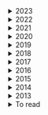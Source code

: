 <details><summary>  2023 </summary>

1. [How to avoid machine learning pitfalls: guide for academic researchers](https://arxiv.org/pdf/2108.02497.pdf)
2. [Should You Mask 15% in Masked Language Modeling?](https://arxiv.org/pdf/2202.08005.pdf) 10 Feb 2023
3. [The NLP Task Effectiveness of Long-Range Transformers](https://arxiv.org/pdf/2202.07856.pdf)  11 Feb 2023
4. [Learning Better Masking for Better Language Model Pre-training](https://arxiv.org/pdf/2208.10806.pdf) 25 May 2023
5. [LONGNET: Scaling Transformers to 1,000,000,000 Tokens](https://arxiv.org/pdf/2307.02486.pdf)  19 Jul 2023
6. [RoFormer: Enhanced Transformer with Rotary Position Embedding](https://arxiv.org/pdf/2104.09864.pdf)  8 Nov 2023

</details>

<details><summary>  2022 </summary>

1. [Exploring Neural Models for Query-Focused Summarization](https://arxiv.org/pdf/2112.07637.pdf)   26 Apr 2022
2. [EXT5: TOWARDS EXTREME MULTI-TASK SCALING FOR TRANSFER LEARNING](https://arxiv.org/pdf/2111.10952.pdf)   29 Jan 2022
3. [cosFormer: Rethinking Softmax in Attention](https://arxiv.org/pdf/2202.08791.pdf) 17  Feb 2022
4. [The Efficiency Misnomer](https://arxiv.org/pdf/2110.12894.pdf)  6 Mar 2022  
5. [HIBRIDS: Attention with Hierarchical Biases for Structure-aware Long Document Summarization](https://arxiv.org/pdf/2203.10741.pdf)  21 Mar 2022
6. [On the Intrinsic and Extrinsic Fairness Evaluation Metrics for Contextualized Language Representations](https://arxiv.org/pdf/2203.13928.pdf)  25 March 2022
7. [Position Information in Transformers:An Overview](https://watermark.silverchair.com/coli_a_00445.pdf?token=AQECAHi208BE49Ooan9kkhW_Ercy7Dm3ZL_9Cf3qfKAc485ysgAAAzswggM3BgkqhkiG9w0BBwagggMoMIIDJAIBADCCAx0GCSqGSIb3DQEHATAeBglghkgBZQMEAS4wEQQMiF2pW3jmgMl_l_omAgEQgIIC7luPtILVeDT3W-cICJMGu285No_ZhMuCD6cytZDXtmJ9Zs188Vawlndp7-DDl2HpQeIV4ZtOEwLoSouGeRMqeZMbEqWD4yWRqivJWcQ6qtdWUTpNKyjsQtysX8x-wWU1GaNuh8PkKVXy7w4rZunjHkJTk7sSJ06kDwaGW-I8c8-cxf9gUcRhlCUJ-U8aCflPjW1W-wm8bTD9mndtg5vwHbTMpqvuzuoQ7aJBjgxXAJ6GE08RMP1wNGBmRvT_C3LkZnyBPBx1Xc7g0IeTMrVStOzpEdkJFGsZnj2X_8DyLm1mfrrwnNaY9FgRrYy0JMjYTCjIgnvuxuermAhoenRU0cISkaUm5wXxqUx6Qcen8Au1YT3sK-_uBIWrJdArhETEErtgvzkYLgsqyDs9V6wOBeFIFucodAbgZIcRu4CtUqPj82hqG-n9QxRsLVqCx76QIfzt53am20cwjZSpf4aef58Zv-d1XVhf0ON8O0CWZ8kZem5mlibAqaEebX5bzqipMfPL8Qt0BfyYYOvTXWT7ba6r4hl7UN246bAMVhIs1odMpJSnC8jbRk-_CeOawumwVVxYojp4hwjAhAa3wh8WsTGKG2QzlAbboHc5teZwrQqLXPuFM4pgU7IaeycgY5EQv_Qv4rJuByBZpuIekUIJbMgMhhu7ogr8qd9tYw-eEa-qab1KoXJaAktP1NzxExLfx55BJYuYMUy36Cv1kh2gJxfIHqHO4PI2UIBUUqu2WXDZpOVAKgEtuXKvNnxxJiUOx6T2aAHap1uAmDpn-D6OPcnMO_ttF8XHM9MX--F9NUxeVOo6o6gUni_MY_Ox0AGYk2Gg3efgrwjmgAAcvKlMIT9ka4Tu8BN_P5Gi-2LTi3CEdaBAHM1TFU_tr7H4XBTkXR2Zylk1bgS2xidTrUDOTJF1jqHwvNLOyGqADDr0tK_CFrODh74Fvrimy--oxwlvbbgI3NIuGABmw8XhExqmtzlJAzDwVqCgiqkuFx4xOg)  30 Mrch 2022
8. [LongT5: Efficient Text-To-Text Transformer for Long Sequences](https://arxiv.org/pdf/2112.07916.pdf)  3 May 2022
9. [Semantic Self-Segmentation for Abstractive Summarization of Long Documents in Low-Resource Regimes](https://www.semanticscholar.org/paper/Semantic-Self-Segmentation-for-Abstractive-of-Long-Moro-Ragazzi/4eb45f33446018175e266738be22f4d830ed697e)  28 June 2022
10. [An Empirical Survey on Long Document Summarization:Datasets, Models and Metrics](https://arxiv.org/pdf/2207.00939.pdf)  3 Jul 2022
11. [BLONDE: An Automatic Evaluation Metric for Document-level Machine Translation](https://arxiv.org/pdf/2103.11878.pdf) 5 jul 2022
12. [Scaling Laws vs Model Architectures:How does Inductive Bias Influence Scaling?](https://arxiv.org/pdf/2207.10551.pdf)  21 july 2022
13. [A Survey of Controllable Text Generation using Transformer-based Pre-trained Language Models](https://arxiv.org/pdf/2201.05337.pdf) 24 Aug 2023
14. [inearizing Transformer with Key-Value Memory Bank](https://arxiv.org/pdf/2203.12644.pdf)  13 Oct 2022
15. [Processing Long Legal Documents with Pre-trained Transformers: Modding LegalBERT and Longformer](https://aclanthology.org/2022.nllp-1.11.pdf)  2 November 2022
16. [Processing Long Legal Documents with Pre-trained Transformers:Modding LegalBERT and Longformer](https://arxiv.org/pdf/2211.00974.pdf) 10 Nov 2022
17. [Transformer Language Models without Positional Encodings Still Learn Positional Information](https://arxiv.org/pdf/2203.16634.pdf) 5 Dec 2022
18. [CTRLsum: Towards Generic Controllable Text Summarization](https://aclanthology.org/2022.emnlp-main.396/) December 7-11, 2022
19. [A Length-Extrapolatable Transformer](https://arxiv.org/pdf/2212.10554.pdf)  20 Dec 2022
20. [Efficient Long-Text Understanding with Short-Text Models](https://arxiv.org/pdf/2208.00748.pdf) 27 Dec 2022

    
</details>

<details><summary>  2021 </summary>

1. [Leveraging Passage Retrieval with Generative Models for Open Domain Question Answering](https://arxiv.org/pdf/2007.01282.pdf)  3 Feb 2021
2. [Efficient Attentions for Long Document Summarization](https://arxiv.org/pdf/2104.02112.pdf)   11 Apr 2021
3. [READTWICE: Reading Very Large Documents with Memories](https://arxiv.org/pdf/2105.04241.pdf)  11 May 2021
4. [Synthesizer: Rethinking Self-Attention for Transformer Models](https://arxiv.org/pdf/2005.00743.pdf) 24 May 2021
5. [Long-Span Summarization via Local Attention and Content Selection](https://arxiv.org/pdf/2105.03801.pdf)   29 May 2021
6. [Controllable Abstractive Dialogue Summarization with Sketch Supervision](https://arxiv.org/abs/2105.14064)  3 Jun 2021
7. [Poolingformer: Long document modeling with pooling attention](https://arxiv.org/pdf/2105.04371.pdf)  24 Oct 2022
4. [Switch transformers: Scaling to trillion parameter models with simple and efficient sparsity](https://arxiv.org/pdf/2101.03961.pdf)  ArXiv  11 January 2021
7. [Hierarchical Learning for Generation with Long Source Sequences](https://arxiv.org/pdf/2104.07545.pdf)  Published 15 April 2021
8. [Long-Span Summarization via Local Attention and Content Selection](https://arxiv.org/pdf/2105.03801.pdf)  8 May 2021
9. [HIBERT: Document Level Pre-training of Hierarchical Bidirectional Transformers for Document Summarization](https://arxiv.org/pdf/1905.06566.pdf) 16 May 2019
10. [Sliding Selector Network with Dynamic Memory for Extractive Summarization of Long Documents](https://aclanthology.org/2021.naacl-main.470.pdf) 
11. [Charformer: Fast character transformers via gradient-based subword tokenization](https://arxiv.org/pdf/2106.12672.pdf)  Published 23 June 2021
12. [Perceiver IO: A General Architecture for Structured Inputs & Outputs](https://arxiv.org/pdf/2107.14795.pdf)  30 July 2021
13. [Video Paragraph Captioning as a Text Summarization Task](https://aclanthology.org/2021.acl-short.9.pdf)  August 1–6, 2021
14. [CDLM: Cross-Document Language Modeling](https://arxiv.org/pdf/2101.00406.pdf)  2 Sep 2021
15. [Do Transformer Modifications Transfer Across Implementations and Applications?](https://arxiv.org/pdf/2102.11972.pdf)  10 Sep 2021 
16. [SHAPE: Shifted Absolute Position Embedding for Transformers](https://arxiv.org/pdf/2109.05644.pdf)   13 Sep 2021
17. [NB-MLM: Efficient Domain Adaptation of Masked Language Models for Sentiment Analysis](https://aclanthology.org/2021.emnlp-main.717.pdf)   November 7–11, 2021
16. [Sparse is Enough in Scaling Transformers](https://arxiv.org/pdf/2111.12763.pdf)  24 Nov 2021
17. [Memory transformer with hierarchical attention for long document processing](https://ieeexplore.ieee.org/document/9681776)  25 November 2021
18. [ GLaM: Efficient scaling of language models with mixtureof-experts. ](https://arxiv.org/pdf/2112.06905.pdf)   13 December 2021
   
    
</details> 
    

<details><summary>  2020 </summary>
    
1. [Reformer: The Efficient Transformer](https://arxiv.org/pdf/2001.04451.pdf)  Published 13 January 2020 , publishe on arive 18 Feb 2020
2. [SpanBERT: Improving Pre-training by Representing and Predicting Spans](https://arxiv.org/pdf/1907.10529.pdf)  18 Jan 2020
3. [Sparse sinkhorn attention](https://arxiv.org/pdf/2002.11296.pdf)    26 February 2020
4. [Efficient Content-Based Sparse Attention with Routing Transformers](https://arxiv.org/pdf/2003.05997.pdf)  12 March 2020
5. [Learning to Encode Position for Transformer with Continuous Dynamical Mode](https://arxiv.org/pdf/2003.09229.pdf)  13 Mar 2020
6. [Leveraging Pre-trained Checkpoints for Sequence Generation Tasks](https://arxiv.org/pdf/1907.12461.pdf) 16 April 2020
7. [ETC: Encoding Long and Structured Inputs in Transformers](https://aclanthology.org/2020.emnlp-main.19.pdf)  17 April 2020
8. [From Standard Summarization to New Tasks and Beyond: Summarization with Manifold Information](https://arxiv.org/pdf/2005.04684.pdf) 10 May 2020
9. [SpanBERT: Improving Pre-training by Representing and Predicting Spans](https://arxiv.org/pdf/1907.10529.pdf)  8 Jan 2020
10. [Funnel-transformer: Filtering out sequential redundancy for efficient language processing](https://arxiv.org/pdf/2006.03236.pdf) Published  5 June 2020
11. [Masked Language Modeling for Proteins via Linearly Scalable Long-Context Transformers](https://arxiv.org/pdf/2006.03555.pdf)  Published 5 June 2020
12. [Transformers are RNNs: Fast autoregressive transformers with linear attention.](https://arxiv.org/pdf/2006.16236.pdf)    29 June 2020
13. [GShard: Scaling Giant Models with Conditional Computation and Automatic Sharding](https://arxiv.org/pdf/2006.16668.pdf)  30 June 2020
14. [Do Transformers Need Deep Long-Range Memory?](https://arxiv.org/pdf/2007.03356.pdf)  7 July 20207 July 2020
15. [PEGASUS: Pre-training with Extracted Gap-sentences for Abstractive Summarization](https://arxiv.org/pdf/1912.08777.pdf) 10 Jul 2020
16. [A Divide-and-Conquer Approach to the Summarization of Long Documents](https://arxiv.org/pdf/2004.06190.pdf)    23 Sep 2020  
17. [RETHINKING ATTENTION WITH PERFORMERS](https://arxiv.org/pdf/2009.14794.pdf) 30 sep_2020
18. [Masked Language Modeling for Proteins via Linearly Scalable Long-Context Transformers](https://arxiv.org/pdf/2006.03555.pdf)   1 Oct 2020
19. [What Do Position Embeddings Learn? An Empirical Study of Pre-Trained Language Model Positional Encoding](https://arxiv.org/pdf/2010.04903.pdf)   10 Oct 2020
20. [LONG RANGE ARENA: A BENCHMARK FOR EFFICIENT TRANSFORMERS](https://arxiv.org/pdf/2011.04006.pdf)   8 Nov 2020
21. [ETC: Encoding Long and Structured Inputs in Transformers](https://aclanthology.org/2020.emnlp-main.19.pdf)  November 16–20, 2020

    
</details>  

<details><summary>  2019 </summary>

1. [Transformers are RNNs: Fast Autoregressive Transformers with Linear Attention](https://arxiv.org/pdf/2006.16236.pdf)
2. [Generating long sequences with sparse transformers](https://arxiv.org/pdf/1904.10509.pdf)  Published 23 April 2019
3. [Large memory layers with product keys](https://arxiv.org/pdf/1907.05242.pdf)   10 July 2019
4. [Evaluating the Factual Consistency of Abstractive Text Summarization](https://arxiv.org/pdf/1910.12840.pdf)       28 October 2019
5. [Text Summarization with Pretrained Encoders.](https://arxiv.org/pdf/1910.12840.pdf)   Published 28 October 2019
    
</details>


<details><summary>  2018 </summary>

1. [Generating Wikipedia by summarizing long sequences](https://arxiv.org/pdf/1801.10198.pdfhttps://arxiv.org/pdf/1801.10198.pdf)
2. [Set Transformer: A Framework for Attention-based Permutation-Invariant Neural Networks](https://arxiv.org/pdf/1810.00825.pdf)

    
</details> 

<details><summary>  2017 </summary>

3. [Get To The Point: Summarization with Pointer-Generator Networks](https://aclanthology.org/P17-1099.pdf)   Published 1 April 2017
    
</details> 

<details><summary>  2016 </summary>

4. [Learning-based single-document summarization with compression and anaphoricity constraints]()
    
</details> 

<details><summary>  2015 </summary>

5. 
    
</details> 

<details><summary>  2014 </summary>

6. 
    
</details> 

<details><summary>  2013 </summary>

7. 
    
</details> 

<details><summary>  To read </summary>

1. [Efficient Long-Text Understanding with Short-Text Models](https://direct.mit.edu/tacl/article/doi/10.1162/tacl_a_00547/115346/Efficient-Long-Text-Understanding-with-Short-Text)
2. [Simple Local Attentions Remain Competitive for Long-Context Tasks](https://arxiv.org/pdf/2112.07210.pdf) 4 May 2022
3. [Adapting Pretrained Text-to-Text Models for Long Text Sequences](https://arxiv.org/pdf/2209.10052.pdf)  16 Nov 2022
4. [Investigating Efficiently Extending Transformers Long Input Summarization](https://arxiv.org/pdf/2208.04347.pdf)  8 Aug 2022
5. [A Survey on Long Text Modeling with Transformers](https://arxiv.org/pdf/2302.14502.pdf)  28 Feb 2023
6. [How Far are We from Robust Long Abstractive Summarization?](https://arxiv.org/pdf/2210.16732.pdf)  30 Oct 2022
7. [ZeroSCROLLS: A Zero-Shot Benchmark for Long Text Understanding](https://arxiv.org/pdf/2305.14196.pdf) 23 May 2023
8. [In-context Autoencoder for Context Compression in a Large Language Model](https://arxiv.org/pdf/2307.06945.pdf)  13 Jul 2023
9. [Lost in the Middle: How Language Models Use Long Contexts](https://arxiv.org/pdf/2307.03172.pdf) 6 Jul 2023
10. [Position Information in Transformers:An Overview](https://arxiv.org/pdf/2102.11090.pdf)  9 Sep 2021
11. [mLongT5: A Multilingual and Efficient Text-To-Text Transformer for Longer Sequences](https://arxiv.org/pdf/2305.11129.pdf)  18 May 2023 
13. [Dynamic Masking Rate Schedules for MLM Pretraining](https://arxiv.org/pdf/2305.15096.pdf)
14. [RoBERTa: A Robustly Optimized BERT Pretraining Approach](https://arxiv.org/pdf/1907.11692.pdf) 26 Jul 2019
15. [Cross-Attention is All You Need:Adapting Pretrained Transformers for Machine Translation](https://aclanthology.org/2021.emnlp-main.132.pdf)
16. [Efficient Transformers: A Survey](https://arxiv.org/pdf/2009.06732.pdf)   4 Mar 2022
17. [PONET: POOLING NETWORK FOR EFFICIENT TOKEN MIXING IN LONG SEQUENCES](https://arxiv.org/pdf/2110.02442.pdf) 22 May 2023
18. [DEBERTAV3: IMPROVING DEBERTA USING ELECTRA-STYLE PRE-TRAINING WITH GRADIENTDISENTANGLED EMBEDDING SHARING](https://arxiv.org/pdf/2111.09543.pdf) 24 Mar 2023
19. [COLT5: Faster Long-Range Transformers with Conditional Computation](https://arxiv.org/pdf/2303.09752.pdf) 14 Apr 2023
20. [AWESOME: GPU Memory-constrained Long Document Summarization using Memory Mechanism and Global Salient Content](https://arxiv.org/pdf/2305.14806.pdf) 24 May 2023
21. [Adapting Language Models to Compress Contexts](https://arxiv.org/pdf/2305.14788.pdf) 24 May 2023
22. [Long-range Language Modeling with Self-retrieval](https://arxiv.org/pdf/2306.13421.pdf)  23 Jun 2023
23. [LONG RANGE ARENA: A BENCHMARK FOR EFFICIENTTRANSFORMERS](https://arxiv.org/pdf/2011.04006.pdf)  8 Nov 2020
24. [Block-State Transformer](https://arxiv.org/pdf/2306.09539.pdf)  15 Jun 2023
25. [Scaling Laws vs Model Architectures: How does Inductive Bias Influence Scaling?](https://arxiv.org/pdf/2207.10551.pdf)  21 Jul 2022
26. [Emergent Abilities of Large Language Models](https://arxiv.org/pdf/2206.07682.pdf)   26 Oct 2022
27. [ColBERT: Efficient and Effective Passage Search via Contextualized Late Interaction over BERT](https://arxiv.org/pdf/2004.12832.pdf) 4 Jun 2020
28. [An Experimental Study on Pretraining Transformers from Scratch for IR](https://arxiv.org/pdf/2301.10444.pdf)   25 Jan 2023
29. [In-context Autoencoder for Context Compression in a Large Language Model](https://arxiv.org/pdf/2307.06945.pdf) 13 Jul 2023
30. [Adapting Language Models to Compress Contexts](https://arxiv.org/pdf/2305.14788.pdf#cite.RMT)   24 May 2023
31. [Blockwise Compression of Transformer-based Models without Retraining](https://arxiv.org/pdf/2304.01483.pdf)  4 Apr 2023
32. [Hypoformer: Hybrid Decomposition Transformer for Edge-friendly Neural Machine Translation](https://aclanthology.org/2022.emnlp-main.475.pdf)
33. [Text Compression-aided Transformer Encoding](https://arxiv.org/pdf/2102.05951.pdf)   11 Feb 2021
34. [GROUPED SELF-ATTENTION MECHANISM FOR A MEMORY-EFFICIENT TRANSFORMER](https://arxiv.org/pdf/2210.00440.pdf) 6 Oct 2022
35. [Shortformer: Better Language Modeling Using Shorter Inputs](https://aclanthology.org/2021.acl-long.427.pdf)
36. [Shortformer: Better Language Modeling Using Shorter Inputs](https://aclanthology.org/2021.acl-long.427.pdf)  August 1–6, 2021. Facebook AI Research, 3Allen Institute for AI
37. [A Length-Extrapolatable Transformer](https://arxiv.org/pdf/2212.10554.pdf)    20 Dec 2022
38. [he Stack: 3 TB of permissively licensed source code](https://arxiv.org/pdf/2211.15533.pdf)        20 Nov 2022
39. [https://arxiv.org/pdf/2110.08207.pdf](MULTITASK PROMPTED TRAINING ENABLES ZERO-SHOT TASK GENERALIZATION)   17 March 2022
    
    
</details> 

